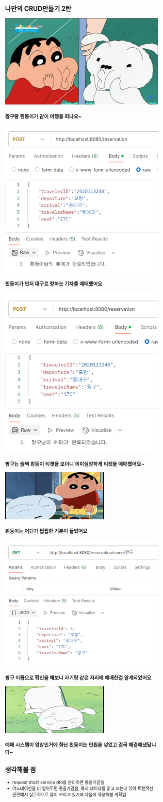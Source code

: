 ## 나만의 CRUD만들기 2탄
![img_3.png](img_3.png)
### 짱구랑 흰둥이가 같이 여행을 떠나요~
![img_2.png](img_2.png)
### 흰둥이가 먼저 대구로 향하는 기차를 예매했어요
![img_1.png](img_1.png)
### 짱구는 슬쩍 흰둥이 티켓을 보더니 의미심장하게 티켓을 예매했어요~
![img_4.png](img_4.png)
### 흰둥이는 어딘가 찝찝한 기분이 들었어요
![img.png](img.png)
### 짱구 이름으로 확인을 해보니 자기랑 같은 자리에 예매한걸 알게되었어요
![img_5.png](img_5.png)
### 예매 시스템이 엉망인거에 화난 흰둥이는 민원을 넣었고 결국 해결해냈답니다~

## 생각해볼 점
- request dto와 service dto를 분리하면 좋을거같음
- 어노테이션을 더 알아두면 좋을거같음, 특히 데이터를 읽고 쓰는데 있어 트랜잭션 관련해서 실무적으로 많이 쓰이고 있기에 다음에 적용해볼 계획임